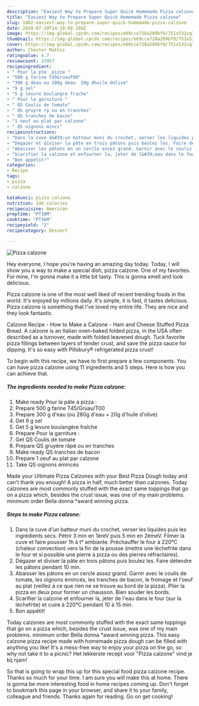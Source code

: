 ```yaml
---
description: "Easiest Way to Prepare Super Quick Homemade Pizza calzone"
title: "Easiest Way to Prepare Super Quick Homemade Pizza calzone"
slug: 1802-easiest-way-to-prepare-super-quick-homemade-pizza-calzone
date: 2020-07-20T14:19:08.188Z
image: https://img-global.cpcdn.com/recipes/e69cce728a209bf9/751x532cq70/pizza-calzone-photo-principale-de-la-recette.jpg
thumbnail: https://img-global.cpcdn.com/recipes/e69cce728a209bf9/751x532cq70/pizza-calzone-photo-principale-de-la-recette.jpg
cover: https://img-global.cpcdn.com/recipes/e69cce728a209bf9/751x532cq70/pizza-calzone-photo-principale-de-la-recette.jpg
author: Chester Mathis
ratingvalue: 4.7
reviewcount: 33957
recipeingredient:
- " Pour la pte  pizza "
- "500 g farine T45GruauT00"
- "300 g deau ou 280g deau  20g dhuile dolive"
- "9 g sel"
- "5 g levure boulangre frache"
- " Pour la garniture "
- " QS Coulis de tomate"
- " QS gruyre rp ou en tranches"
- " QS tranches de bacon"
- "1 oeuf au plat par calzone"
- " QS oignons mincs"
recipeinstructions:
- "Dans la cuve d&#39;un batteur muni du crochet, verser les liquides puis les ingrédients secs. Pétrir 3 min en 1èreV puis 5 min en 2èmeV. Filmer la cuve et faire pousser 1h à t° ambiante. Préchauffer le four à 220°C (chaleur convection) vers la fin de la pousse (mettre une lèchefrite dans le four et si possible une pierre à pizza ou des pierres réfractaires)."
- "Dégazer et diviser la pâte en trois pâtons puis boulez les. Faire détendre les pâtons pendant 10 min."
- "Abaisser les pâtons en un cercle assez grand. Garnir avec le coulis de tomate, les oignons émincés, les tranches de bacon, le fromage et l&#39;oeuf au plat (veillez à ce que rien ne se trouve au bord de la pizza). Plier la pizza en deux pour former un chausson. Bien souder les bords."
- "Scarifier la calzone et enfourner la, jeter de l&#39;eau dans le four (sur la lèchefrite) et cuire à 220°C pendant 10 à 15 min."
- "Bon appétit!"
categories:
- Recipe
tags:
- pizza
- calzone

katakunci: pizza calzone 
nutrition: 244 calories
recipecuisine: American
preptime: "PT38M"
cooktime: "PT36M"
recipeyield: "2"
recipecategory: Dessert

---
```



![Pizza calzone](https://img-global.cpcdn.com/recipes/e69cce728a209bf9/751x532cq70/pizza-calzone-photo-principale-de-la-recette.jpg)

Hey everyone, I hope you're having an amazing day today. Today, I will show you a way to make a special dish, pizza calzone. One of my favorites. For mine, I'm gonna make it a little bit tasty. This is gonna smell and look delicious.

Pizza calzone is one of the most well liked of recent trending foods in the world. It's enjoyed by millions daily. It's simple, it is fast, it tastes delicious. Pizza calzone is something that I've loved my entire life. They are nice and they look fantastic.

Calzone Recipe - How to Make a Calzone - Ham and Cheese Stuffed Pizza Bread. A calzone is an Italian oven-baked folded pizza, in the USA often described as a turnover, made with folded leavened dough. Tuck favorite pizza fillings between layers of tender crust, and save the pizza sauce for dipping. It&#39;s so easy with Pillsbury® refrigerated pizza crust!


To begin with this recipe, we have to first prepare a few components. You can have pizza calzone using 11 ingredients and 5 steps. Here is how you can achieve that.

<!--inarticleads1-->

##### The ingredients needed to make Pizza calzone:

1. Make ready  Pour la pâte à pizza :
1. Prepare 500 g farine T45/Gruau/T00
1. Prepare 300 g d&#39;eau (ou 280g d&#39;eau + 20g d&#39;huile d&#39;olive)
1. Get 9 g sel
1. Get 5 g levure boulangère fraîche
1. Prepare  Pour la garniture :
1. Get  QS Coulis de tomate
1. Prepare  QS gruyère râpé ou en tranches
1. Make ready  QS tranches de bacon
1. Prepare 1 oeuf au plat par calzone
1. Take  QS oignons émincés


Made your Ultimate Pizza Calzones with your Best Pizza Dough today and can&#39;t thank you enough! A pizza in half, much better than calzones. Today calzones are most commonly stuffed with the exact same toppings that go on a pizza which, besides the crust issue, was one of my main problems. minimum order Bella donna *award winning pizza. 

<!--inarticleads2-->

##### Steps to make Pizza calzone:

1. Dans la cuve d&#39;un batteur muni du crochet, verser les liquides puis les ingrédients secs. Pétrir 3 min en 1èreV puis 5 min en 2èmeV. Filmer la cuve et faire pousser 1h à t° ambiante. Préchauffer le four à 220°C (chaleur convection) vers la fin de la pousse (mettre une lèchefrite dans le four et si possible une pierre à pizza ou des pierres réfractaires).
1. Dégazer et diviser la pâte en trois pâtons puis boulez les. Faire détendre les pâtons pendant 10 min.
1. Abaisser les pâtons en un cercle assez grand. Garnir avec le coulis de tomate, les oignons émincés, les tranches de bacon, le fromage et l&#39;oeuf au plat (veillez à ce que rien ne se trouve au bord de la pizza). Plier la pizza en deux pour former un chausson. Bien souder les bords.
1. Scarifier la calzone et enfourner la, jeter de l&#39;eau dans le four (sur la lèchefrite) et cuire à 220°C pendant 10 à 15 min.
1. Bon appétit!


Today calzones are most commonly stuffed with the exact same toppings that go on a pizza which, besides the crust issue, was one of my main problems. minimum order Bella donna *award winning pizza. This easy calzone pizza recipe made with homemade pizza dough can be filled with anything you like! It&#39;s a mess-free way to enjoy your pizza on the go, so why not take it to a picnic? Het lekkerste recept voor &#34;Pizza calzone&#34; vind je bij njam! 

So that is going to wrap this up for this special food pizza calzone recipe. Thanks so much for your time. I am sure you will make this at home. There is gonna be more interesting food in home recipes coming up. Don't forget to bookmark this page in your browser, and share it to your family, colleague and friends. Thanks again for reading. Go on get cooking!
